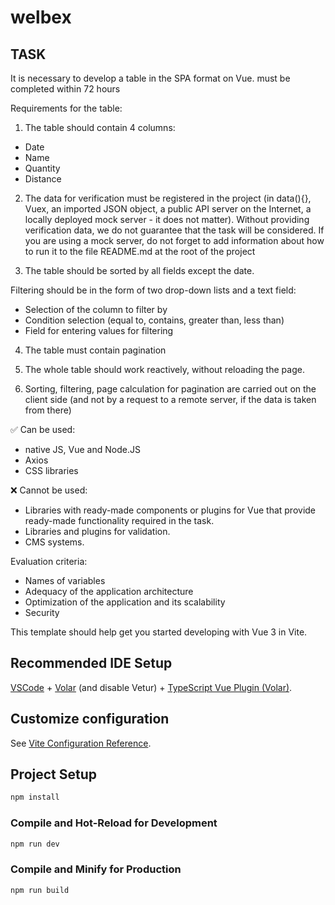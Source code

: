 # welbex

## TASK

It is necessary to develop a table in the SPA format on Vue. must be completed within 72 hours

Requirements for the table:

1) The table should contain 4 columns:

- Date
- Name
- Quantity
- Distance

2) The data for verification must be registered in the project (in data(){}, Vuex, an imported JSON object, a public API server on the Internet, a locally deployed mock server - it does not matter). Without providing verification data, we do not guarantee that the task will be considered. If you are using a mock server, do not forget to add information about how to run it to the file README.md at the root of the project

3) The table should be sorted by all fields except the date.

Filtering should be in the form of two drop-down lists and a text field:

- Selection of the column to filter by
- Condition selection (equal to, contains, greater than, less than)
- Field for entering values for filtering

4) The table must contain pagination

5) The whole table should work reactively, without reloading the page.

6) Sorting, filtering, page calculation for pagination are carried out on the client side (and not by a request to a remote server, if the data is taken from there)

✅ Can be used:

- native JS, Vue and Node.JS
- Axios
- CSS libraries

❌ Cannot be used:

- Libraries with ready-made components or plugins for Vue that provide ready-made functionality required in the task.
- Libraries and plugins for validation.
- CMS systems.

Evaluation criteria:

- Names of variables
- Adequacy of the application architecture
- Optimization of the application and its scalability
- Security

This template should help get you started developing with Vue 3 in Vite.

## Recommended IDE Setup

[VSCode](https://code.visualstudio.com/) + [Volar](https://marketplace.visualstudio.com/items?itemName=Vue.volar) (and disable Vetur) + [TypeScript Vue Plugin (Volar)](https://marketplace.visualstudio.com/items?itemName=Vue.vscode-typescript-vue-plugin).

## Customize configuration

See [Vite Configuration Reference](https://vitejs.dev/config/).

## Project Setup

```sh
npm install
```

### Compile and Hot-Reload for Development

```sh
npm run dev
```

### Compile and Minify for Production

```sh
npm run build
```
